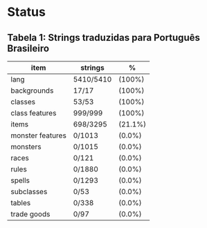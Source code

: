 # Status

## Tabela 1: Strings traduzidas para Português Brasileiro

| item             | strings   | %       |
| ---------------- | --------- | ------- |
| lang             | 5410/5410 | (100%)  |
| backgrounds      | 17/17     | (100%)  |
| classes          | 53/53     | (100%)  |
| class features   | 999/999   | (100%)  |
| items            | 698/3295  | (21.1%) |
| monster features | 0/1013    | (0.0%)  |
| monsters         | 0/1015    | (0.0%)  |
| races            | 0/121     | (0.0%)  |
| rules            | 0/1880    | (0.0%)  |
| spells           | 0/1293    | (0.0%)  |
| subclasses       | 0/53      | (0.0%)  |
| tables           | 0/338     | (0.0%)  |
| trade goods      | 0/97      | (0.0%)  |
